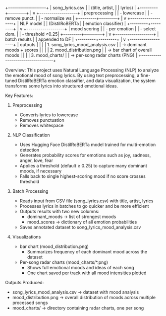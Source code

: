 +-------------------+
|   song_lyrics.csv |
|  (title, artist,  |
|      lyrics)      |
+---------+---------+
          |
          v
+-------------------+
|  preprocessing    |
|  - lowercase      |
|  - remove punct.  |
|  - normalize ws   |
+---------+---------+
          |
          v
+-------------------+
|   NLP model       |
| (DistilRoBERTa    |
|  emotion classifier) |
+---------+---------+
          |
          v
+-------------------+
|  mood scoring     |
|  - per emotion    |
|  - select dom.    |
|  - threshold ≥0.25|
+---------+---------+
          |
          v
+-------------------+
|   batch results   |
|   appended to DF  |
+---------+---------+
          |
          v
+-------------------+
|   outputs         |
|                   |
| 1. song_lyrics_mood_analysis.csv |
|    → dominant moods + scores     |
|                                  |
| 2. mood_distribution.png         |
|    → bar chart of overall moods  |
|                                  |
| 3. mood_charts/                  |
|    → per-song radar charts (PNG) |
+----------------------------------+


Overview:
This project uses Natural Language Processing (NLP) to analyze the emotional
mood of song lyrics. By using text preprocessing, a fine-tuned DistilRoBERTa
emotion classifier, and data visualization, the system transforms some lyrics
into structured emotional ideas.

Key Features:
1. Preprocessing
   - Converts lyrics to lowercase
   - Removes punctuation
   - Removes whitespace
 

2. NLP Classification
   - Uses Hugging Face DistilRoBERTa model trained for multi-emotion detection
   - Generates probability scores for emotions such as joy, sadness, anger, love, fear
   - Applies a threshold (default ≥ 0.25) to capture many dominant moods, if necessary
   - Falls back to single highest-scoring mood if no score crosses threshold

3. Batch Processing
   - Reads input from CSV file (song_lyrics.csv) with title, artist, lyrics
   - Processes lyrics in batches to go quicker and be more efficient
   - Outputs results with two new columns:
       * dominant_moods → list of strongest moods
       * mood_scores → dictionary of all emotion probabilities
   - Saves annotated dataset to song_lyrics_mood_analysis.csv

4. Visualizations
   - bar chart (mood_distribution.png)
       * Summarizes frequency of each dominant mood across the dataset
   - Per-song radar charts (mood_charts/*.png)
       * Shows full emotional moods and ideas of each song
       * One chart saved per track with all mood intensities plotted

Outputs Produced:
- song_lyrics_mood_analysis.csv → dataset with mood analysis
- mood_distribution.png → overall distribution of moods across multiple processed songs
- mood_charts/ → directory containing radar charts, one per song
